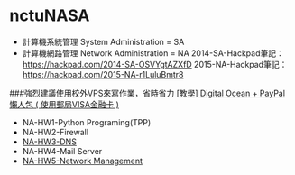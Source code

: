 # nctuNASA
* 計算機系統管理 System Administration = SA
* 計算機網路管理 Network Administration = NA
2014-SA-Hackpad筆記：https://hackpad.com/2014-SA-OSVYgtAZXfD
2015-NA-Hackpad筆記：https://hackpad.com/2015-NA-r1LuluBmtr8

###強烈建議使用校外VPS來寫作業，省時省力
[[教學] Digital Ocean + PayPal 懶人包 ( 使用郵局VISA金融卡 )](https://tnlin.wordpress.com/2015/05/23/%E6%95%99%E5%AD%B8-digital-ocean-%E6%87%B6%E4%BA%BA%E5%8C%85/)

* NA-HW1-Python Programing(TPP)
* NA-HW2-Firewall
* [NA-HW3-DNS](https://tnlin.wordpress.com/2015/05/26/na-dns-server-with-bind910/)
* NA-HW4-Mail Server
* [NA-HW5-Network Management](https://tnlin.wordpress.com/2015/07/04/na-%E4%BD%BF%E7%94%A8snmp-rrdtool-cacti-%E7%9B%A3%E6%8E%A7%E7%B6%B2%E7%AB%99-on-freebsd-10-1/)
